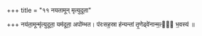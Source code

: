 +++
title = "११ नयतामून् मृत्युदूता"

+++
नय॑ता॒मून्मृ॑त्युदूता॒ यम॑दूता॒ अपो॑म्भत। प॑रःसह॒स्रा ह॑न्यन्तां तृ॒णेढ्वे॑नान्म॒त्यं᳡ भ॒वस्य॑ ॥